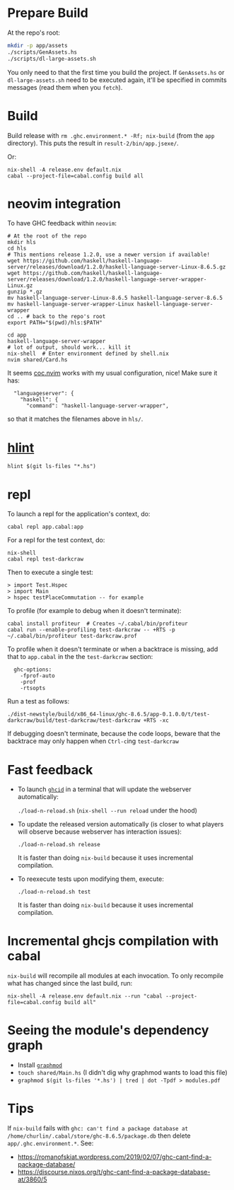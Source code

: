 # Prepare Build

At the repo's root:

```bash
mkdir -p app/assets
./scripts/GenAssets.hs
./scripts/dl-large-assets.sh
```

You only need to that the first time you build the project. If `GenAssets.hs`
or `dl-large-assets.sh` need to be executed again, it'll be specified
in commits messages (read them when you `fetch`).

# Build

Build release with `rm .ghc.environment.* -Rf; nix-build` (from the `app`
directory). This puts the result in `result-2/bin/app.jsexe/`.

Or:

```shell
nix-shell -A release.env default.nix
cabal --project-file=cabal.config build all
```

# neovim integration

To have GHC feedback within `neovim`:

```
# At the root of the repo
mkdir hls
cd hls
# This mentions release 1.2.0, use a newer version if available!
wget https://github.com/haskell/haskell-language-server/releases/download/1.2.0/haskell-language-server-Linux-8.6.5.gz
wget https://github.com/haskell/haskell-language-server/releases/download/1.2.0/haskell-language-server-wrapper-Linux.gz
gunzip *.gz
mv haskell-language-server-Linux-8.6.5 haskell-language-server-8.6.5
mv haskell-language-server-wrapper-Linux haskell-language-server-wrapper
cd .. # back to the repo's root
export PATH="$(pwd)/hls:$PATH"

cd app
haskell-language-server-wrapper
# lot of output, should work... kill it
nix-shell  # Enter environment defined by shell.nix
nvim shared/Card.hs
```

It seems [coc.nvim](https://github.com/neoclide/coc.nvim) works
with my usual configuration, nice! Make sure it has:

```
  "languageserver": {
    "haskell": {
      "command": "haskell-language-server-wrapper",
```

so that it matches the filenames above in `hls/`.

# [hlint](https://github.com/ndmitchell/hlint)

`hlint $(git ls-files "*.hs")`

# repl

To launch a repl for the application's context, do:

```
cabal repl app.cabal:app
```

For a repl for the test context, do:

```
nix-shell
cabal repl test-darkcraw
```

Then to execute a single test:

```
> import Test.Hspec
> import Main
> hspec testPlaceCommutation -- for example
```

To profile (for example to debug when it doesn't terminate):

```
cabal install profiteur  # Creates ~/.cabal/bin/profiteur
cabal run --enable-profiling test-darkcraw -- +RTS -p
~/.cabal/bin/profiteur test-darkcraw.prof
```

To profile when it doesn't terminate or when a backtrace is missing,
add that to `app.cabal` in the the `test-darkcraw` section:

```
  ghc-options:
    -fprof-auto
    -prof
    -rtsopts
```

Run a test as follows:

```
./dist-newstyle/build/x86_64-linux/ghc-8.6.5/app-0.1.0.0/t/test-darkcraw/build/test-darkcraw/test-darkcraw +RTS -xc
```

If debugging doesn't terminate, because the code loops, beware that
the backtrace may only happen when `Ctrl-c`ing `test-darkcraw`

# Fast feedback

* To launch [`ghcid`](https://github.com/ndmitchell/ghcid) in a terminal
  that will update the webserver automatically:

  `./load-n-reload.sh` (`nix-shell --run reload` under the hood)
* To update the released version automatically (is closer to what players
  will observe because webserver has interaction issues):

  `./load-n-reload.sh release`

  It is faster than doing `nix-build` because it uses incremental compilation.
* To reexecute tests upon modifying them, execute:

  `./load-n-reload.sh test`

  It is faster than doing `nix-build` because it uses incremental compilation.

# Incremental ghcjs compilation with cabal

`nix-build` will recompile all modules at each invocation. To only recompile
what has changed since the last build, run:

```
nix-shell -A release.env default.nix --run "cabal --project-file=cabal.config build all"
```

# Seeing the module's dependency graph

* Install [`graphmod`](https://github.com/yav/graphmod)
* `touch shared/Main.hs`  (I didn't dig why graphmod wants to load this file)
* `graphmod $(git ls-files '*.hs') | tred | dot -Tpdf > modules.pdf`

# Tips

If `nix-build` fails with `ghc: can't find a package database at /home/churlin/.cabal/store/ghc-8.6.5/package.db`
then delete `app/.ghc.environment.*`. See:

* https://romanofskiat.wordpress.com/2019/02/07/ghc-cant-find-a-package-database/
* https://discourse.nixos.org/t/ghc-cant-find-a-package-database-at/3860/5
